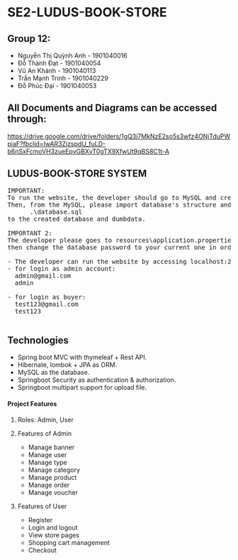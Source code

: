 # SE2-LUDUS-BOOK-STORE
## Group 12:
<ul>
    <li>Nguyễn Thị Quỳnh Anh - 1901040016</li>
    <li>Đỗ Thành Đạt - 1901040054</li>
    <li>Vũ An Khánh - 1901040113</li>
    <li>Trần Mạnh Trinh - 1901040229</li>
    <li>Đỗ Phúc Đại - 1901040053</li>
</ul>

## All Documents and Diagrams can be accessed through:
https://drive.google.com/drive/folders/1gQ3j7MkNzE2so5s3wfz4ONjTduPWpjaF?fbclid=IwAR3ZjzspdU_fuLD-b6nSxFcmoVH3zueEpvGBXvT0gTX9XfwUt9qBS8C1t-A

## LUDUS-BOOK-STORE SYSTEM
<pre>
IMPORTANT: 
To run the website, the developer should go to MySQL and create a schema (database),
Then, from the MySQL, please import database's structure and data from the following folder
      .\database.sql
to the created database and dumbdata.

IMPORTANT 2: 
The developer please goes to resources\application.properties
then change the database password to your current one in order to use it.

- The developer can run the website by accessing localhost:2400
- for login as admin account:
  admin@gmail.com
  admin

- for login as buyer:
  test123@gmail.com
  test123

</pre>

## Technologies

<ul>
    <li>Spring boot MVC with thymeleaf + Rest API.</li>
    <li>Hibernate, lombok + JPA as ORM.</li>
    <li>MySQL as the database.</li>
    <li>Springboot Security as authentication & authorization.</li>
    <li>Springboot multipart support for upload file.</li>
</ul>

#### Project Features

1.	Roles: Admin, User
2.	Features of Admin<br/>
        <ul>
            <li>Manage banner</li>
            <li>Manage user</li>
            <li>Manage type</li>
            <li>Manage category</li>
            <li>Manage product</li>
            <li>Manage order</li>
            <li>Manage voucher</li>
        </ul> 

3.	Features of User
        <ul> 
            <li>Register</li> 
            <li>Login and logout</li> 
            <li>View store pages</li> 
            <li>Shopping cart management</li>
            <li>Checkout</li>
        </ul> 



